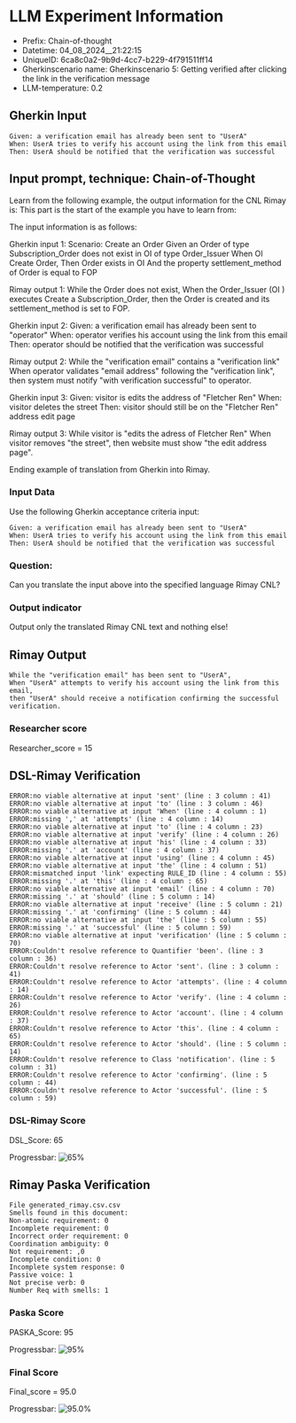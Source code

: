 

# LLM Experiment Information
* Prefix:   Chain-of-thought
* Datetime: 04_08_2024__21:22:15
* UniqueID: 6ca8c0a2-9b9d-4cc7-b229-4f791511ff14
* Gherkinscenario name: Gherkinscenario 5: Getting verified after clicking the link in the verification message
* LLM-temperature: 0.2

        

## Gherkin Input
```
Given: a verification email has already been sent to "UserA"
When: UserA tries to verify his account using the link from this email
Then: UserA should be notified that the verification was successful
```
    



## Input prompt, technique: Chain-of-Thought


Learn from the following example, the output information for the CNL Rimay is: 
This part is the start of the example you have to learn from:

The input information is as follows: 

Gherkin input 1:
Scenario: Create an Order
Given an Order of type Subscription_Order does not exist in OI of type Order_Issuer 
When OI Create Order, 
Then Order exists in OI 
And the property settlement_method of Order is equal to FOP


Rimay output 1:
While the Order does not exist, 
When the Order_Issuer (OI ) executes Create a Subscription_Order, 
then the Order is created and its settlement_method is set to FOP.


Gherkin input 2:
Given: a verification email has already been sent to "operator"
When: operator verifies his account using the link from this email
Then: operator should be notified that the verification was successful

Rimay output 2:
While the "verification email" contains a "verification link" 
When operator validates "email address" following the "verification link", 
then system must notify "with verification successful" to operator.  
 

Gherkin input 3: 
Given: visitor is edits the address of "Fletcher Ren"
When: visitor deletes the street
Then: visitor should still be on the "Fletcher Ren" address edit page


Rimay output 3:
While visitor is "edits the adress of Fletcher Ren" 
When visitor removes "the street", 
then website must show "the edit address page".


Ending example of translation from Gherkin into Rimay.


        

### Input Data
Use the following Gherkin acceptance criteria input: 
```
Given: a verification email has already been sent to "UserA"
When: UserA tries to verify his account using the link from this email
Then: UserA should be notified that the verification was successful
```

### Question:
Can you translate the input above into the specified language Rimay CNL?

### Output indicator
Output only the translated Rimay CNL text and nothing else!


## Rimay Output
```
While the "verification email" has been sent to "UserA", 
When "UserA" attempts to verify his account using the link from this email, 
then "UserA" should receive a notification confirming the successful verification.
``` 
            

### Researcher score
Researcher_score = 15




## DSL-Rimay Verification
```
ERROR:no viable alternative at input 'sent' (line : 3 column : 41)
ERROR:no viable alternative at input 'to' (line : 3 column : 46)
ERROR:no viable alternative at input 'When' (line : 4 column : 1)
ERROR:missing ',' at 'attempts' (line : 4 column : 14)
ERROR:no viable alternative at input 'to' (line : 4 column : 23)
ERROR:no viable alternative at input 'verify' (line : 4 column : 26)
ERROR:no viable alternative at input 'his' (line : 4 column : 33)
ERROR:missing '.' at 'account' (line : 4 column : 37)
ERROR:no viable alternative at input 'using' (line : 4 column : 45)
ERROR:no viable alternative at input 'the' (line : 4 column : 51)
ERROR:mismatched input 'link' expecting RULE_ID (line : 4 column : 55)
ERROR:missing '.' at 'this' (line : 4 column : 65)
ERROR:no viable alternative at input 'email' (line : 4 column : 70)
ERROR:missing '.' at 'should' (line : 5 column : 14)
ERROR:no viable alternative at input 'receive' (line : 5 column : 21)
ERROR:missing '.' at 'confirming' (line : 5 column : 44)
ERROR:no viable alternative at input 'the' (line : 5 column : 55)
ERROR:missing '.' at 'successful' (line : 5 column : 59)
ERROR:no viable alternative at input 'verification' (line : 5 column : 70)
ERROR:Couldn't resolve reference to Quantifier 'been'. (line : 3 column : 36)
ERROR:Couldn't resolve reference to Actor 'sent'. (line : 3 column : 41)
ERROR:Couldn't resolve reference to Actor 'attempts'. (line : 4 column : 14)
ERROR:Couldn't resolve reference to Actor 'verify'. (line : 4 column : 26)
ERROR:Couldn't resolve reference to Actor 'account'. (line : 4 column : 37)
ERROR:Couldn't resolve reference to Actor 'this'. (line : 4 column : 65)
ERROR:Couldn't resolve reference to Actor 'should'. (line : 5 column : 14)
ERROR:Couldn't resolve reference to Class 'notification'. (line : 5 column : 31)
ERROR:Couldn't resolve reference to Actor 'confirming'. (line : 5 column : 44)
ERROR:Couldn't resolve reference to Actor 'successful'. (line : 5 column : 59)

```
### DSL-Rimay Score
DSL_Score: 65

Progressbar: ![65%](https://progress-bar.dev/65)

            


## Rimay Paska Verification
```
File generated_rimay.csv.csv
Smells found in this document: 
Non-atomic requirement: 0
Incomplete requirement: 0
Incorrect order requirement: 0
Coordination ambiguity: 0
Not requirement: ,0
Incomplete condition: 0
Incomplete system response: 0
Passive voice: 1
Not precise verb: 0
Number Req with smells: 1

```
### Paska Score
PASKA_Score: 95

Progressbar: ![95%](https://progress-bar.dev/95)

            

### Final Score
Final_score = 95.0

Progressbar: ![95.0%](https://progress-bar.dev/95.0)

